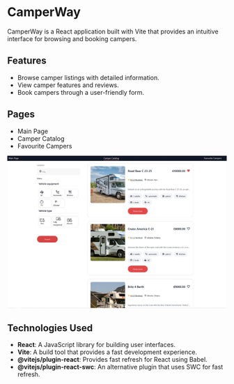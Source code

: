 # CamperWay

CamperWay is a React application built with Vite that provides an intuitive interface for browsing and booking campers.

## Features

- Browse camper listings with detailed information.
- View camper features and reviews.
- Book campers through a user-friendly form.

## Pages
- Main Page
- Camper Catalog
- Favourite Campers

![ Page Screenshot](./src/assets/icons/myImg.jpg)
## Technologies Used

- **React**: A JavaScript library for building user interfaces.
- **Vite**: A build tool that provides a fast development experience.
- **@vitejs/plugin-react**: Provides fast refresh for React using Babel.
- **@vitejs/plugin-react-swc**: An alternative plugin that uses SWC for fast refresh.

